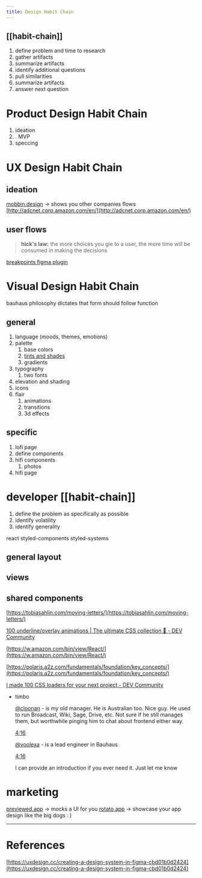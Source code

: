 ```yaml
---
title: Design Habit Chain
---
```


## [[habit-chain]]
1. define problem and time to research
2. gather artifacts
3. summarize artifacts
4. identify additional questions
5. pull similarities
6. summarize artifacts
7. answer next question

# Product Design Habit Chain
1. ideation
2. . MVP
3.  speccing

# UX Design Habit Chain
## ideation
[mobbin.design](http://mobbin.design) → shows you other companies flows
[http://adcnet.corp.amazon.com/en/](http://adcnet.corp.amazon.com/en/)

## user flows
> **hick's law:** the more choices you gie to a user, the more time will be consumed in making the decisions


[breakpoints figma plugin](https://vm.tiktok.com/ZMebVwggM/)

# Visual Design Habit Chain
bauhaus philosophy dictates that form should follow function
## general
1. language (moods, themes, emotions)
2. palette
    1. base colors
    2. [tints and shades](https://maketintsandshades.com)
    3. gradients
3. typography
    1. two fonts
4. elevation and shading
5. icons
6. flair
    1. animations
    2. transitions
    3. 3d effects

## specific
1. lofi page
2. define components
3. hifi components
    1. photos
4. hifi page

# developer [[habit-chain]]
1. define the problem as specifically as possible
2. identify volatility 
3. identify generality
   
react
styled-components
styled-systems

## general layout
## views
## shared components

[https://tobiasahlin.com/moving-letters/](https://tobiasahlin.com/moving-letters/)

[100 underline/overlay animations | The ultimate CSS collection 🥇 - DEV Community](https://www.notion.so/100-underline-overlay-animations-The-ultimate-CSS-collection-DEV-Community-9dd863b6d9124a679aeae346318890b3)

[https://w.amazon.com/bin/view/React/](https://w.amazon.com/bin/view/React/)

[https://polaris.a2z.com/fundamentals/foundation/key_concepts/](https://polaris.a2z.com/fundamentals/foundation/key_concepts/)

[I made 100 CSS loaders for your next project - DEV Community](https://www.notion.so/I-made-100-CSS-loaders-for-your-next-project-DEV-Community-f9fbf46144a64701bbcd1bd007f9d480)

- timbo

    [@cloonan](https://amzn-media.slack.com/team/W017MHBFX6H) - is my old manager. He is Australian too. Nice guy. He used to run Broadcast, Wiki, Sage, Drive, etc. Not sure if he still manages them, but worthwhile pinging him to chat about frontend either way.

    [4:16](https://amzn-media.slack.com/archives/D018JBG81N2/p1620947788001800)

    [@voolexa](https://amzn-media.slack.com/team/W0170UKQLR1) - is a lead engineer in Bauhaus

    [4:16](https://amzn-media.slack.com/archives/D018JBG81N2/p1620947809002300)

    I can provide an introduction if you ever need it. Just let me know

# marketing
[previewed.app](http://previewed.app) → mocks a UI for you
[rotato.app](http://rotato.app) → showcase your app design like the big dogs : )

---
# References
[https://uxdesign.cc/creating-a-design-system-in-figma-cbd01b0d2424](https://uxdesign.cc/creating-a-design-system-in-figma-cbd01b0d2424)